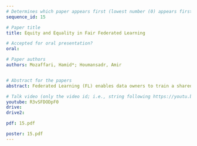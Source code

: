 ```yaml
---
# Determines which paper appears first (lowest number (0) appears first)
sequence_id: 15

# Paper title
title: Equity and Equality in Fair Federated Learning

# Accepted for oral presentation?
oral: 

# Paper authors
authors: Mozaffari, Hamid*; Houmansadr, Amir


# Abstract for the papers
abstract: Federated Learning (FL) enables data owners to train a shared global model without sharing their private data. Unfortunately, FL is susceptible to an intrinsic fairness issue- due to heterogeneity in clients' data distributions, the final trained model can give disproportionate advantages across the participating clients. In this work, we present Equal and Equitable Federated Learning (E2FL) to produce fair federated learning models by preserving two main fairness properties,   equity and equality, concurrently. We validate the efficiency and fairness of E2FL in different real-world FL applications, and show that E2FL outperforms existing baselines in terms of the resulting efficiency, fairness of different groups, and fairness among all individual clients. 

# Talk video (only the video id; i.e., string following https://youtu.be/)
youtube: R3vSFDODpF0
drive:
drive2:

pdf: 15.pdf

poster: 15.pdf
---
```

